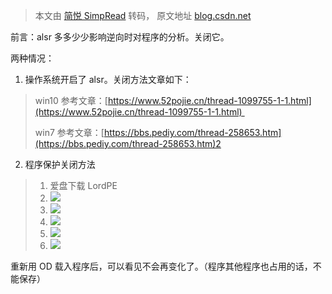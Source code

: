 > 本文由 [简悦 SimpRead](http://ksria.com/simpread/) 转码， 原文地址 [blog.csdn.net](https://blog.csdn.net/lhk124/article/details/107542647)

前言：alsr 多多少少影响逆向时对程序的分析。关闭它。

两种情况：

1. 操作系统开启了 alsr。关闭方法文章如下：

> win10 参考文章：[https://www.52pojie.cn/thread-1099755-1-1.html](https://www.52pojie.cn/thread-1099755-1-1.html) 
> 
> win7 参考文章：[https://bbs.pediy.com/thread-258653.htm](https://bbs.pediy.com/thread-258653.htm)2

2. 程序保护关闭方法

> 1.  爱盘下载 LordPE
> 2.  ![](https://img-blog.csdnimg.cn/20200723172602152.png?x-oss-process=image/watermark,type_ZmFuZ3poZW5naGVpdGk,shadow_10,text_aHR0cHM6Ly9ibG9nLmNzZG4ubmV0L2xoazEyNA==,size_16,color_FFFFFF,t_70)
> 3.  ![](https://img-blog.csdnimg.cn/2020072317274377.png?x-oss-process=image/watermark,type_ZmFuZ3poZW5naGVpdGk,shadow_10,text_aHR0cHM6Ly9ibG9nLmNzZG4ubmV0L2xoazEyNA==,size_16,color_FFFFFF,t_70)
> 4.  ![](https://img-blog.csdnimg.cn/20200723172909428.png?x-oss-process=image/watermark,type_ZmFuZ3poZW5naGVpdGk,shadow_10,text_aHR0cHM6Ly9ibG9nLmNzZG4ubmV0L2xoazEyNA==,size_16,color_FFFFFF,t_70)
> 5.  ![](https://img-blog.csdnimg.cn/20200723173011704.png?x-oss-process=image/watermark,type_ZmFuZ3poZW5naGVpdGk,shadow_10,text_aHR0cHM6Ly9ibG9nLmNzZG4ubmV0L2xoazEyNA==,size_16,color_FFFFFF,t_70)
> 6.  ![](https://img-blog.csdnimg.cn/20200723173208328.png?x-oss-process=image/watermark,type_ZmFuZ3poZW5naGVpdGk,shadow_10,text_aHR0cHM6Ly9ibG9nLmNzZG4ubmV0L2xoazEyNA==,size_16,color_FFFFFF,t_70)

重新用 OD 载入程序后，可以看见不会再变化了。（程序其他程序也占用的话，不能保存）